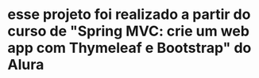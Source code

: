 # esse projeto foi realizado a partir do curso de "Spring MVC: crie um web app com Thymeleaf e Bootstrap" do Alura
